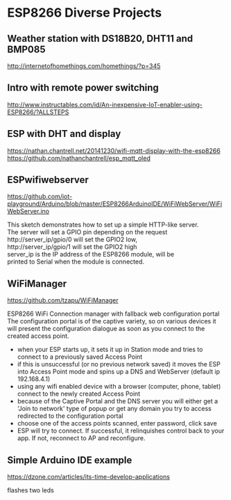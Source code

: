 # ESP8266 Diverse Projects

## Weather station with DS18B20, DHT11 and BMP085

http://internetofhomethings.com/homethings/?p=345

## Intro with remote power switching

http://www.instructables.com/id/An-inexpensive-IoT-enabler-using-ESP8266/?ALLSTEPS

## ESP with DHT and display
https://nathan.chantrell.net/20141230/wifi-mqtt-display-with-the-esp8266  
https://github.com/nathanchantrell/esp_mqtt_oled  

## ESPwifiwebserver

https://github.com/iot-playground/Arduino/blob/master/ESP8266ArduinoIDE/WiFiWebServer/WiFiWebServer.ino

This sketch demonstrates how to set up a simple HTTP-like server.  
The server will set a GPIO pin depending on the request  
http://server_ip/gpio/0 will set the GPIO2 low,  
http://server_ip/gpio/1 will set the GPIO2 high  
server_ip is the IP address of the ESP8266 module, will be   
printed to Serial when the module is connected.  


## WiFiManager

<https://github.com/tzapu/WiFiManager>

ESP8266 WiFi Connection manager with fallback web configuration portal
The configuration portal is of the captive variety, so on various devices it will present the configuration dialogue as soon as you connect to the created access point.

-  when your ESP starts up, it sets it up in Station mode and tries to connect to a previously saved Access Point
-  if this is unsuccessful (or no previous network saved) it moves the ESP into Access Point mode and spins up a DNS and WebServer (default ip 192.168.4.1)
-  using any wifi enabled device with a browser (computer, phone, tablet) connect to the newly created Access Point
-  because of the Captive Portal and the DNS server you will either get a 'Join to network' type of popup or get any domain you try to access redirected to the configuration portal
-  choose one of the access points scanned, enter password, click save
-  ESP will try to connect. If successful, it relinquishes control back to your app. If not, reconnect to AP and reconfigure.


## Simple Arduino IDE example

https://dzone.com/articles/its-time-develop-applications

flashes two leds
